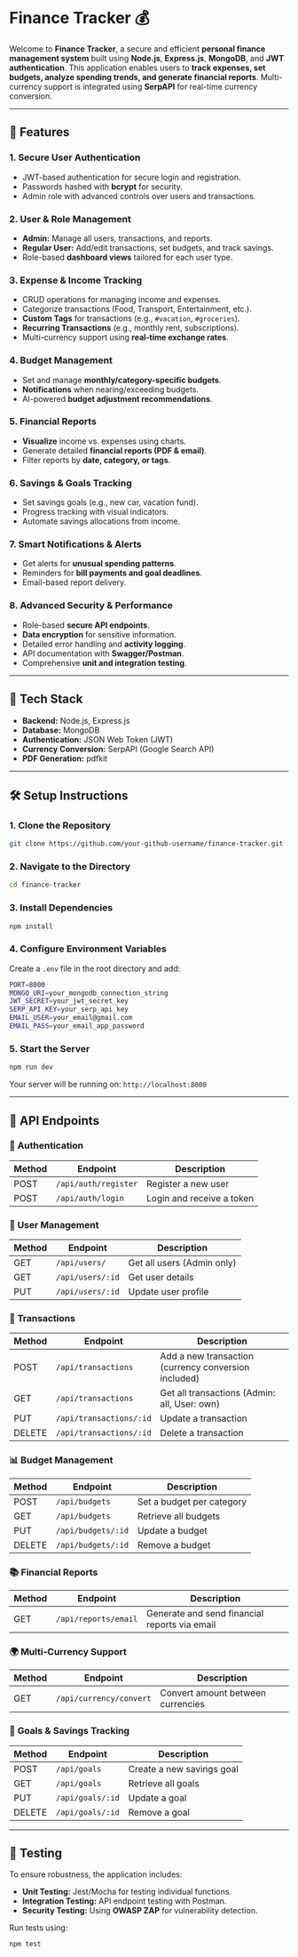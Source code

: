 # Finance Tracker 💰

Welcome to **Finance Tracker**, a secure and efficient **personal finance management system** built using **Node.js**, **Express.js**, **MongoDB**, and **JWT authentication**. This application enables users to **track expenses, set budgets, analyze spending trends, and generate financial reports**. Multi-currency support is integrated using **SerpAPI** for real-time currency conversion.

---
## 🚀 Features
### **1. Secure User Authentication**
- JWT-based authentication for secure login and registration.
- Passwords hashed with **bcrypt** for security.
- Admin role with advanced controls over users and transactions.

### **2. User & Role Management**
- **Admin:** Manage all users, transactions, and reports.
- **Regular User:** Add/edit transactions, set budgets, and track savings.
- Role-based **dashboard views** tailored for each user type.

### **3. Expense & Income Tracking**
- CRUD operations for managing income and expenses.
- Categorize transactions (Food, Transport, Entertainment, etc.).
- **Custom Tags** for transactions (e.g., `#vacation`, `#groceries`).
- **Recurring Transactions** (e.g., monthly rent, subscriptions).
- Multi-currency support using **real-time exchange rates**.

### **4. Budget Management**
- Set and manage **monthly/category-specific budgets**.
- **Notifications** when nearing/exceeding budgets.
- AI-powered **budget adjustment recommendations**.

### **5. Financial Reports**
- **Visualize** income vs. expenses using charts.
- Generate detailed **financial reports (PDF & email)**.
- Filter reports by **date, category, or tags**.

### **6. Savings & Goals Tracking**
- Set savings goals (e.g., new car, vacation fund).
- Progress tracking with visual indicators.
- Automate savings allocations from income.

### **7. Smart Notifications & Alerts**
- Get alerts for **unusual spending patterns**.
- Reminders for **bill payments and goal deadlines**.
- Email-based report delivery.

### **8. Advanced Security & Performance**
- Role-based **secure API endpoints**.
- **Data encryption** for sensitive information.
- Detailed error handling and **activity logging**.
- API documentation with **Swagger/Postman**.
- Comprehensive **unit and integration testing**.

---
## 🌟 Tech Stack
- **Backend:** Node.js, Express.js
- **Database:** MongoDB
- **Authentication:** JSON Web Token (JWT)
- **Currency Conversion:** SerpAPI (Google Search API)
- **PDF Generation:** pdfkit

---
## 🛠️ Setup Instructions
### **1. Clone the Repository**
```bash
git clone https://github.com/your-github-username/finance-tracker.git
```

### **2. Navigate to the Directory**
```bash
cd finance-tracker
```

### **3. Install Dependencies**
```bash
npm install
```

### **4. Configure Environment Variables**
Create a `.env` file in the root directory and add:
```bash
PORT=8000
MONGO_URI=your_mongodb_connection_string
JWT_SECRET=your_jwt_secret_key
SERP_API_KEY=your_serp_api_key
EMAIL_USER=your_email@gmail.com
EMAIL_PASS=your_email_app_password
```

### **5. Start the Server**
```bash
npm run dev
```
Your server will be running on: `http://localhost:8000`

---
## 📂 API Endpoints
### 🔐 **Authentication**
| Method | Endpoint | Description |
|--------|----------|-------------|
| POST | `/api/auth/register` | Register a new user |
| POST | `/api/auth/login` | Login and receive a token |

### 👤 **User Management**
| Method | Endpoint | Description |
|--------|----------|-------------|
| GET | `/api/users/` | Get all users (Admin only) |
| GET | `/api/users/:id` | Get user details |
| PUT | `/api/users/:id` | Update user profile |

### 💸 **Transactions**
| Method | Endpoint | Description |
|--------|----------|-------------|
| POST | `/api/transactions` | Add a new transaction (currency conversion included) |
| GET | `/api/transactions` | Get all transactions (Admin: all, User: own) |
| PUT | `/api/transactions/:id` | Update a transaction |
| DELETE | `/api/transactions/:id` | Delete a transaction |

### 📊 **Budget Management**
| Method | Endpoint | Description |
|--------|----------|-------------|
| POST | `/api/budgets` | Set a budget per category |
| GET | `/api/budgets` | Retrieve all budgets |
| PUT | `/api/budgets/:id` | Update a budget |
| DELETE | `/api/budgets/:id` | Remove a budget |

### 📚 **Financial Reports**
| Method | Endpoint | Description |
|--------|----------|-------------|
| GET | `/api/reports/email` | Generate and send financial reports via email |

### 🌍 **Multi-Currency Support**
| Method | Endpoint | Description |
|--------|----------|-------------|
| GET | `/api/currency/convert` | Convert amount between currencies |

### 💼 **Goals & Savings Tracking**
| Method | Endpoint | Description |
|--------|----------|-------------|
| POST | `/api/goals` | Create a new savings goal |
| GET | `/api/goals` | Retrieve all goals |
| PUT | `/api/goals/:id` | Update a goal |
| DELETE | `/api/goals/:id` | Remove a goal |

---
## 🔧 Testing
To ensure robustness, the application includes:
- **Unit Testing:** Jest/Mocha for testing individual functions.
- **Integration Testing:** API endpoint testing with Postman.
- **Security Testing:** Using **OWASP ZAP** for vulnerability detection.

Run tests using:
```bash
npm test
```

